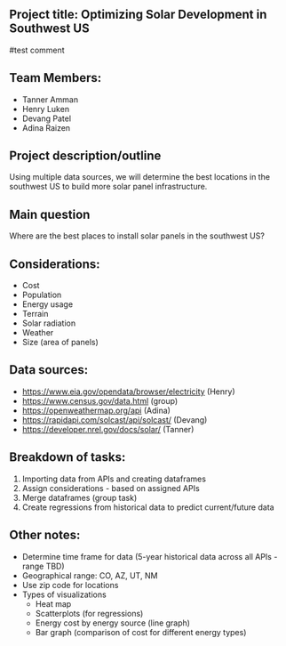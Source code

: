 ## Project title: Optimizing Solar Development in Southwest US
#test comment
## Team Members: 
* Tanner Amman
* Henry Luken
* Devang Patel
* Adina Raizen

## Project description/outline

Using multiple data sources, we will determine the best locations in the southwest US to build more solar panel infrastructure.

## Main question

Where are the best places to install solar panels in the southwest US?

## Considerations: 
* Cost
* Population
* Energy usage
* Terrain
* Solar radiation
* Weather
* Size (area of panels)

## Data sources: 
* https://www.eia.gov/opendata/browser/electricity (Henry)
* https://www.census.gov/data.html (group)
* https://openweathermap.org/api (Adina)
* https://rapidapi.com/solcast/api/solcast/ (Devang)
* https://developer.nrel.gov/docs/solar/ (Tanner)
  
## Breakdown of tasks:
  1. Importing data from APIs and creating dataframes
  2. Assign considerations - based on assigned APIs
  3. Merge dataframes (group task)
  4. Create regressions from historical data to predict current/future data
  
## Other notes:
* Determine time frame for data (5-year historical data across all APIs - range TBD)
* Geographical range: CO, AZ, UT, NM
* Use zip code for locations
* Types of visualizations
  * Heat map
  * Scatterplots (for regressions)
  * Energy cost by energy source (line graph)
  * Bar graph (comparison of cost for different energy types)
  
